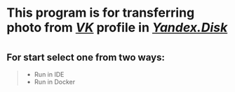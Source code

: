 # This program is for transferring photo from *[VK](https://vk.com)* profile in *[Yandex.Disk](https://disk.yandex.ru)*
#
## For start select one from two ways:
>-  Run in IDE
>-  Run in Docker